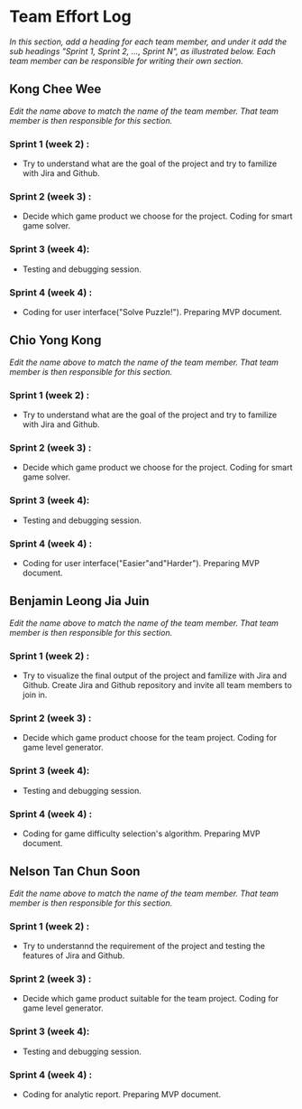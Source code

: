 # Team Effort Log
*In this section, add a heading for each team member, and under it add the sub headings "Sprint 1, Sprint 2, ..., Sprint N", as illustrated below.  Each team member can be responsible for writing their own section.*

## Kong Chee Wee

*Edit the name above to match the name of the team member.  That team member is then responsible for this section.*

### Sprint 1 (week 2) :
* Try to understand what are the goal of the project and try to familize with Jira and Github.

### Sprint 2 (week 3) :
* Decide which game product we choose for the project. Coding for smart game solver.

### Sprint 3 (week 4):
* Testing and debugging session.

### Sprint 4 (week 4) :
* Coding for user interface("Solve Puzzle!"). Preparing MVP document.

## Chio Yong Kong

*Edit the name above to match the name of the team member.  That team member is then responsible for this section.*

### Sprint 1 (week 2) :
* Try to understand what are the goal of the project and try to familize with Jira and Github.

### Sprint 2 (week 3) :
* Decide which game product we choose for the project. Coding for smart game solver.

### Sprint 3 (week 4):
* Testing and debugging session.

### Sprint 4 (week 4) :
* Coding for user interface("Easier"and"Harder"). Preparing MVP document.

## Benjamin Leong Jia Juin

*Edit the name above to match the name of the team member.  That team member is then responsible for this section.*

### Sprint 1 (week 2) :
* Try to visualize the final output of the project and familize with Jira and Github. Create Jira and Github repository and invite all team members to join in.

### Sprint 2 (week 3) :
* Decide which game product choose for the team project. Coding for game level generator.

### Sprint 3 (week 4):
* Testing and debugging session.

### Sprint 4 (week 4) :
* Coding for game difficulty selection's algorithm. Preparing MVP document.

## Nelson Tan Chun Soon

*Edit the name above to match the name of the team member.  That team member is then responsible for this section.*

### Sprint 1 (week 2) :
* Try to understannd the requirement of the project and testing the features of Jira and Github. 

### Sprint 2 (week 3) :
* Decide which game product suitable for the team project. Coding for game level generator.

### Sprint 3 (week 4):
* Testing and debugging session.

### Sprint 4 (week 4) :
* Coding for analytic report. Preparing MVP document.
